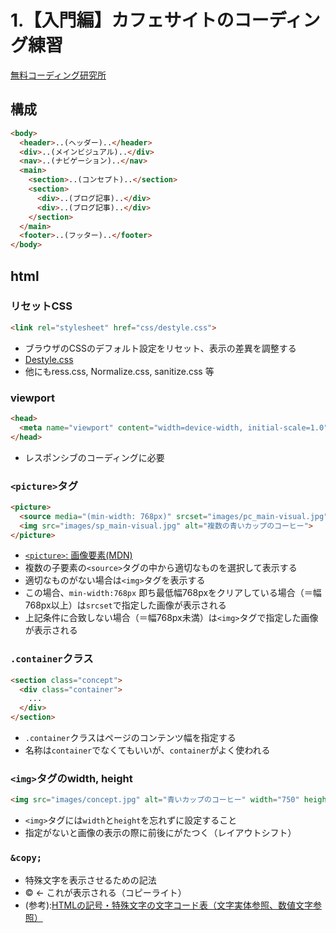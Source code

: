 # 1.【入門編】カフェサイトのコーディング練習

[無料コーディング研究所](https://webdesigner-go.com/coding-practice/)

## 構成
```html
<body>
  <header>..(ヘッダー)..</header>
  <div>..(メインビジュアル)..</div>
  <nav>..(ナビゲーション)..</nav>
  <main>
    <section>..(コンセプト)..</section>
    <section>
      <div>..(ブログ記事)..</div>
      <div>..(ブログ記事)..</div>
    </section>
  </main>
  <footer>..(フッター)..</footer>
</body>
```

## html

### リセットCSS
```html
<link rel="stylesheet" href="css/destyle.css">
```
- ブラウザのCSSのデフォルト設定をリセット、表示の差異を調整する
- [Destyle.css](https://nicolas-cusan.github.io/destyle.css/)
- 他にもress.css, Normalize.css, sanitize.css 等

### viewport
```html
<head>
  <meta name="viewport" content="width=device-width, initial-scale=1.0">
</head>
```
- レスポンシブのコーディングに必要


### `<picture>`タグ
```html
<picture>
  <source media="(min-width: 768px)" srcset="images/pc_main-visual.jpg">
  <img src="images/sp_main-visual.jpg" alt="複数の青いカップのコーヒー">
</picture>
```
- [`<picture>`: 画像要素(MDN)](https://developer.mozilla.org/ja/docs/Web/HTML/Element/picture)
- 複数の子要素の`<source>`タグの中から適切なものを選択して表示する
- 適切なものがない場合は`<img>`タグを表示する
- この場合、`min-width:768px` 即ち最低幅768pxをクリアしている場合（＝幅768px以上）は`srcset`で指定した画像が表示される
- 上記条件に合致しない場合（＝幅768px未満）は`<img>`タグで指定した画像が表示される

### `.container`クラス
```html
<section class="concept">
  <div class="container">
    ...
  </div>
</section>
```
- `.container`クラスはページのコンテンツ幅を指定する
- 名称は`container`でなくてもいいが、`container`がよく使われる

### `<img>`タグのwidth, height
```html
<img src="images/concept.jpg" alt="青いカップのコーヒー" width="750" height="759">
```
- `<img>`タグには`width`と`height`を忘れずに設定すること
- 指定がないと画像の表示の際に前後にがたつく（レイアウトシフト）


### `&copy;`
- 特殊文字を表示させるための記法
- &copy; <- これが表示される（コピーライト）
- (参考):[HTMLの記号・特殊文字の文字コード表（文字実体参照、数値文字参照）](https://gray-code.com/html_css/list-of-symbols-and-special-characters/)